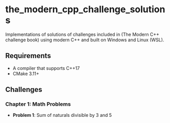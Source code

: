 # the_modern_cpp_challenge_solutions

Implementations of solutions of challenges included in (The Modern C++ challenge book) using modern C++ and built on Windows and Linux (WSL).

## **Requirements**
* A compiler that supports C++17
* CMake 3.11+

## **Challenges**
###  **Chapter 1: Math Problems**
  * **Problem 1**: Sum of naturals divisible by 3 and 5